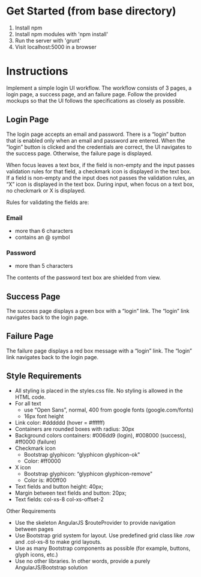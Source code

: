# Get Started (from base directory)

1. Install npm
2. Install npm modules with 'npm install'
3. Run the server with 'grunt'
4. Visit localhost:5000 in a browser

# Instructions

Implement a simple login UI workflow.  The workflow consists of 3 pages, a login page, a success page, and an failure page.  Follow the provided mockups so that the UI follows the specifications as closely as possible.

## Login Page

The login page accepts an email and password.  There is a “login” button that is enabled only when an email and password are entered.  When the “login” button is clicked and the credentials are correct, the UI navigates to the success page.  Otherwise, the failure page is displayed.


When focus leaves a text box, if the field is non-empty and the input passes validation rules for that field, a checkmark icon is displayed in the text box.  If a field is non-empty and the input does not passes the validation rules, an “X” icon is displayed in the text box.  During input, when focus on a text box, no checkmark or X is displayed.


Rules for validating the fields are:

### Email

* more than 6 characters
* contains an @ symbol


### Password

* more than 5 characters

The contents of the password text box are shielded from view.


## Success Page

The success page displays a green box with a “login” link.  The “login” link navigates back to the login page.


## Failure Page

The failure page displays a red box message with a “login” link.  The “login” link navigates back to the login page.


## Style Requirements

* All styling is placed in the styles.css file.  No styling is allowed in the HTML code.
* For all text
  * use “Open Sans”, normal, 400 from google fonts (google.com/fonts)
  * 16px font height
* Link color: #dddddd (hover = #ffffff)
* Containers are rounded boxes with radius: 30px
* Background colors containers:  #006dd9 (login), #008000 (success), #ff0000 (failure)
* Checkmark icon
  * Bootstrap glyphicon: “glyphicon glyphicon-ok"
  * Color: #ff0000
* X icon
  * Bootstrap glyphicon: “glyphicon glyphicon-remove"
  * Color is: #00ff00
* Text fields and button height: 40px;
* Margin between text fields and button: 20px;
* Text fields: col-xs-8 col-xs-offset-2  


Other Requirements

* Use the skeleton AngularJS $routeProvider to provide navigation between pages
* Use Bootstrap grid system for layout.  Use predefined grid class like .row and .col-xs-8 to make grid layouts.
* Use as many Bootstrap components as possible (for example, buttons, glyph icons, etc.)
* Use no other libraries.  In other words, provide a purely AngularJS/Bootstrap solution

